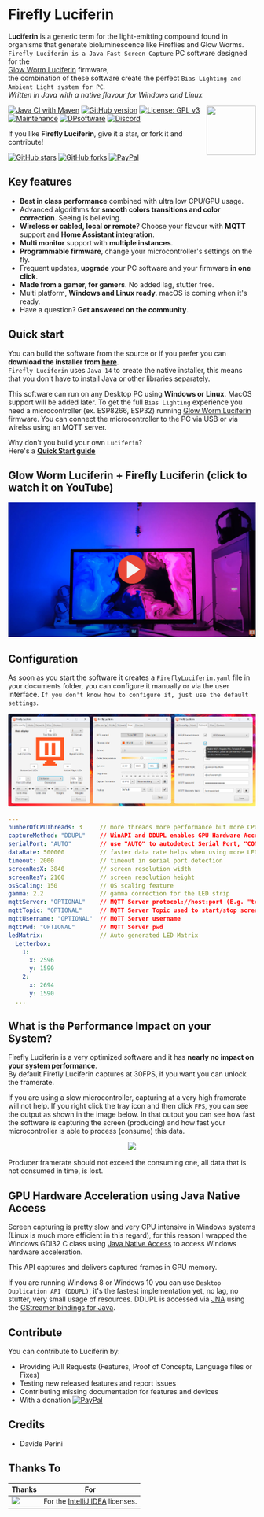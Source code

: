 # Firefly Luciferin
**Luciferin** is a generic term for the light-emitting compound found in organisms that generate bioluminescence like Fireflies and Glow Worms. `Firefly Luciferin is a Java Fast Screen Capture` PC software designed for the  
[Glow Worm Luciferin](https://github.com/sblantipodi/glow_worm_luciferin) firmware,  
the combination of these software create the perfect `Bias Lighting and Ambient Light system for PC`.  
_Written in Java with a native flavour for Windows and Linux._  
  
  
<img align="right" width="100" height="100" src="https://github.com/sblantipodi/firefly_luciferin/blob/master/data/img/luciferin_logo.png">


[![Java CI with Maven](https://github.com/sblantipodi/firefly_luciferin/workflows/Java%20CI%20with%20Maven/badge.svg)](https://github.com/sblantipodi/firefly_luciferin/actions)
[![GitHub version](https://img.shields.io/github/v/release/sblantipodi/firefly_luciferin.svg)](https://github.com/sblantipodi/firefly_luciferin/releases)
[![License: GPL v3](https://img.shields.io/badge/License-GPLv3-yellow.svg)](https://www.gnu.org/licenses/gpl-3.0)
[![Maintenance](https://img.shields.io/badge/Maintained%3F-yes-green.svg)](https://GitHub.com/sblantipodi/firefly_luciferin/graphs/commit-activity)
[![DPsoftware](https://img.shields.io/static/v1?label=DP&message=Software&color=orange)](https://www.dpsoftware.org)
[![Discord](https://img.shields.io/discord/747247942074892328.svg?label=&logo=discord&logoColor=ffffff&color=7389D8&labelColor=6A7EC2)](https://discord.gg/aXf9jeN)


If you like **Firefly Luciferin**, give it a star, or fork it and contribute!

[![GitHub stars](https://img.shields.io/github/stars/sblantipodi/firefly_luciferin.svg?style=social&label=Star)](https://github.com/sblantipodi/firefly_luciferin/stargazers)
[![GitHub forks](https://img.shields.io/github/forks/sblantipodi/firefly_luciferin.svg?style=social&label=Fork)](https://github.com/sblantipodi/firefly_luciferin/network)
[![PayPal](https://img.shields.io/badge/donate-PayPal-blue)](https://www.paypal.com/donate?hosted_button_id=ZEJM8ZLQW5E4A)

## Key features
- **Best in class performance** combined with ultra low CPU/GPU usage.  
- Advanced algorithms for **smooth colors transitions and color correction**. Seeing is believing.
- **Wireless or cabled, local or remote**? Choose your flavour with **MQTT** support and **Home Assistant integration**.
- **Multi monitor** support with **multiple instances**.
- **Programmable firmware**, change your microcontroller's settings on the fly.
- Frequent updates, **upgrade** your PC software and your firmware **in one click**.
- **Made from a gamer, for gamers**. No added lag, stutter free.
- Multi platform, **Windows and Linux ready**. macOS is coming when it's ready.
- Have a question? **Get answered on the community**.

## Quick start
You can build the software from the source or if you prefer you can **download the installer from [here](https://github.com/sblantipodi/firefly_luciferin/releases)**.  
`Firefly Luciferin` uses `Java 14` to create the native installer, this means that you don't have to install Java or other libraries separately.
  
This software can run on any Desktop PC using **Windows or Linux**. MacOS support will be added later. 
To get the full `Bias Lighting` experience you need a microcontroller (ex. ESP8266, ESP32) running [Glow Worm Luciferin](https://github.com/sblantipodi/glow_worm_luciferin) firmware. You can connect the microcontroller to the PC via USB or via wirelss using an MQTT server. 

Why don't you build your own `Luciferin`?  
Here's a [**Quick Start guide**](https://github.com/sblantipodi/firefly_luciferin/wiki/Quick-start)  

## Glow Worm Luciferin + Firefly Luciferin (click to watch it on YouTube)
[![Luciferin YouTube Video #1](https://github.com/sblantipodi/glow_worm_luciferin/blob/master/assets/img/ambilight_viddeo.jpg)](https://youtu.be/Hd6BtPp40I0)

## Configuration
As soon as you start the software it creates a `FireflyLuciferin.yaml` file in your documents folder, you can configure it manually or via the user interface.
`If you don't know how to configure it, just use the default settings`. 

![IMAGE ALT TEXT HERE](https://github.com/sblantipodi/firefly_luciferin/blob/master/data/img/settings_screen.png)

```yaml
---
numberOfCPUThreads: 3     // more threads more performance but more CPU usage
captureMethod: "DDUPL"    // WinAPI and DDUPL enables GPU Hardware Acceleration, CPU uses CPU brute force only
serialPort: "AUTO"        // use "AUTO" to autodetect Serial Port, "COM7" for COM7 
dataRate: 500000          // faster data rate helps when using more LEDs or higher framerate
timeout: 2000             // timeout in serial port detection
screenResX: 3840          // screen resolution width
screenResY: 2160          // screen resolution height
osScaling: 150            // OS scaling feature
gamma: 2.2                // gamma correction for the LED strip
mqttServer: "OPTIONAL"    // MQTT Server protocol://host:port (E.g. "tcp://192.168.1.3:1883")
mqttTopic: "OPTIONAL"     // MQTT Server Topic used to start/stop screen capture on the microcontroller
mqttUsername: "OPTIONAL"  // MQTT Server username
mqttPwd: "OPTIONAL"       // MQTT Server pwd
ledMatrix:                // Auto generated LED Matrix
  Letterbox:
    1:
      x: 2596
      y: 1590
    2:
      x: 2694
      y: 1590
  ...
```

## What is the Performance Impact on your System?
Firefly Luciferin is a very optimized software and it has **nearly no impact on your system performance**.  
By default Firefly Luciferin captures at 30FPS, if you want you can unlock the framerate.  
  
If you are using a slow microcontroller, capturing at a very high framerate will not help. If you right click the tray icon and then click `FPS`,
you can see the output as shown in the image below. In that output you can see how fast the software is capturing the screen (producing)
and how fast your microcontroller is able to process (consume) this data.  

<p align="center">
  <img width="700" src="https://raw.githubusercontent.com/sblantipodi/firefly_luciferin/master/data/img/framerate_counter_javafx_menu.png">
</p>

Producer framerate should not exceed the consuming one, all data that is not consumed in time, is lost.

## GPU Hardware Acceleration using Java Native Access 
Screen capturing is pretty slow and very CPU intensive in Windows systems (Linux is much more efficient in this regard),
for this reason I wrapped the Windows GDI32 C class using [Java Native Access](https://github.com/java-native-access/jna) to access Windows hardware acceleration.  

This API captures and delivers captured frames in GPU memory. 

If you are running Windows 8 or Windows 10 you can use `Desktop Duplication API (DDUPL)`, it's the fastest implementation yet, no lag, 
no stutter, very small usage of resources. DDUPL is accessed via [JNA](https://github.com/java-native-access/jna) using the [GStreamer bindings for Java](https://gstreamer.freedesktop.org/bindings/java.html).  

## Contribute
You can contribute to Luciferin by:
- Providing Pull Requests (Features, Proof of Concepts, Language files or Fixes)
- Testing new released features and report issues
- Contributing missing documentation for features and devices
- With a donation [![PayPal](https://img.shields.io/badge/donate-PayPal-blue)](https://www.paypal.com/donate?hosted_button_id=ZEJM8ZLQW5E4A)

## Credits
- Davide Perini

## Thanks To 
|  Thanks              |  For                           |
|----------------------|--------------------------------|
|<a href="https://www.jetbrains.com/"><img width="200" src="https://raw.githubusercontent.com/sblantipodi/arduino_bootstrapper/master/data/img/jetbrains.png"></a>| For the <a href="https://www.jetbrains.com/idea">IntelliJ IDEA</a> licenses.|
